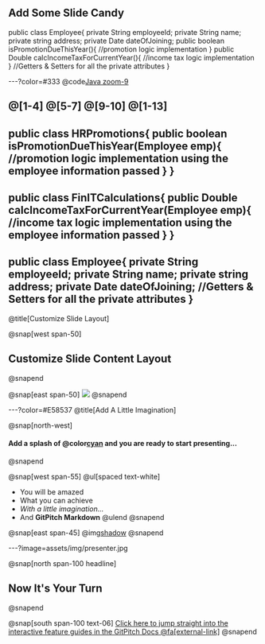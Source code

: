 
## Add Some Slide Candy

public class Employee{
  private String employeeId;
  private String name;
  private string address; 
  private Date dateOfJoining;
  public boolean isPromotionDueThisYear(){
    //promotion logic implementation
  }
  public Double calcIncomeTaxForCurrentYear(){
    //income tax logic implementation
  }
  //Getters & Setters for all the private attributes
}

---?color=#333
@code[Java zoom-9](assets/Java/Java.java)

@[1-4]
@[5-7]
@[9-10]
@[1-13]
---
public class HRPromotions{
  public boolean isPromotionDueThisYear(Employee emp){
    //promotion logic implementation using the employee information passed
  }
}
---
public class FinITCalculations{
  public Double calcIncomeTaxForCurrentYear(Employee emp){
    //income tax logic implementation using the employee information passed
  }
}
---
public class Employee{ 
  private String employeeId;
  private String name;
  private string address; 
  private Date dateOfJoining;
  //Getters & Setters for all the private attributes
}
---
@title[Customize Slide Layout]

@snap[west span-50]
## Customize Slide Content Layout
@snapend

@snap[east span-50]
![](assets/img/presentation.png)
@snapend

---?color=#E58537
@title[Add A Little Imagination]

@snap[north-west]
#### Add a splash of @color[cyan](**color**) and you are ready to start presenting...
@snapend

@snap[west span-55]
@ul[spaced text-white]
- You will be amazed
- What you can achieve
- *With a little imagination...*
- And **GitPitch Markdown**
@ulend
@snapend

@snap[east span-45]
@img[shadow](assets/img/conference.png)
@snapend

---?image=assets/img/presenter.jpg

@snap[north span-100 headline]
## Now It's Your Turn
@snapend

@snap[south span-100 text-06]
[Click here to jump straight into the interactive feature guides in the GitPitch Docs @fa[external-link]](https://gitpitch.com/docs/getting-started/tutorial/)
@snapend
